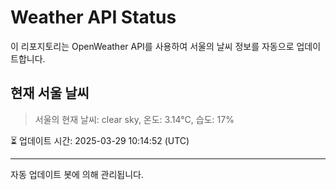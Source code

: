 
# Weather API Status

이 리포지토리는 OpenWeather API를 사용하여 서울의 날씨 정보를 자동으로 업데이트합니다.

## 현재 서울 날씨
> 서울의 현재 날씨: clear sky, 온도: 3.14°C, 습도: 17%

⏳ 업데이트 시간: 2025-03-29 10:14:52 (UTC)

---
자동 업데이트 봇에 의해 관리됩니다.
